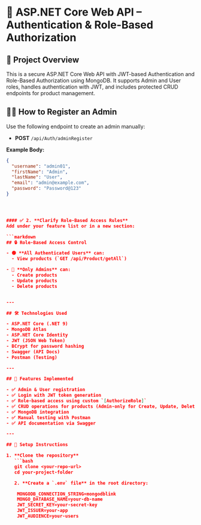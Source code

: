 # 🚀 ASP.NET Core Web API – Authentication & Role-Based Authorization

## 📌 Project Overview

This is a secure ASP.NET Core Web API with JWT-based Authentication and Role-Based Authorization using MongoDB. It supports Admin and User roles, handles authentication with JWT, and includes protected CRUD endpoints for product management.

## 🧑‍💼 How to Register an Admin

Use the following endpoint to create an admin manually:

- **POST** `/api/Auth/adminRegister`

**Example Body:**
```json
{
  "username": "admin01",
  "firstName": "Admin",
  "lastName": "User",
  "email": "admin@example.com",
  "password": "Password@123"
}




#### ✅ 2. **Clarify Role-Based Access Rules**
Add under your feature list or in a new section:

```markdown
## 🔒 Role-Based Access Control

- 🟢 **All Authenticated Users** can:
  - View products (`GET /api/Product/getAll`)

- 🔴 **Only Admins** can:
  - Create products
  - Update products
  - Delete products


---

## 🛠️ Technologies Used

- ASP.NET Core (.NET 9)
- MongoDB Atlas
- ASP.NET Core Identity
- JWT (JSON Web Token)
- BCrypt for password hashing
- Swagger (API Docs)
- Postman (Testing)

---

## 🚧 Features Implemented

- ✅ Admin & User registration
- ✅ Login with JWT token generation
- ✅ Role-based access using custom `[AuthorizeRole]`
- ✅ CRUD operations for products (Admin-only for Create, Update, Delete)
- ✅ MongoDB integration
- ✅ Manual testing with Postman
- ✅ API documentation via Swagger

---

## 🔧 Setup Instructions

1. **Clone the repository**
   ```bash
   git clone <your-repo-url>
   cd your-project-folder

   2. **Create a `.env` file** in the root directory:

    MONGODB_CONNECTION_STRING=mongodblink
    MONGO_DATABASE_NAME=your-db-name
    JWT_SECRET_KEY=your-secret-key
    JWT_ISSUER=your-app
    JWT_AUDIENCE=your-users
